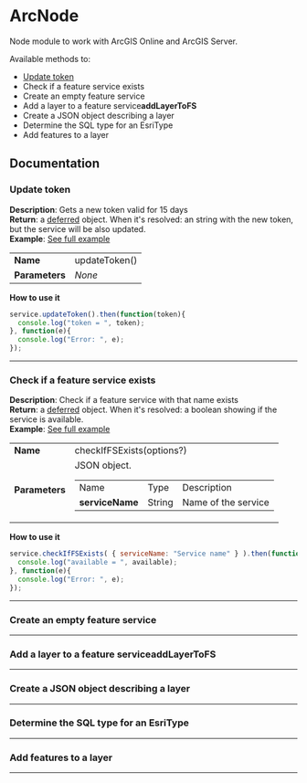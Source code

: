 # ArcNode
Node module to work with ArcGIS Online and ArcGIS Server.

Available methods to:
* [Update token](#update-token)
* Check if a feature service exists
* Create an empty feature service
* Add a layer to a feature service**addLayerToFS**
* Create a JSON object describing a layer
* Determine the SQL type for an EsriType
* Add features to a layer

## Documentation

### Update token
**Description**: Gets a new token valid for 15 days <br>
**Return**: a [deferred](http://dojotoolkit.org/reference-guide/1.10/dojo/Deferred.html) object. When it's resolved: an string with the new token, but the service will be also updated.<br> 
**Example**: [See full example](https://github.com/esri-es/ArcNode/tree/master/examples)

<table>
<tr>
  <td><strong>Name</strong></td>
  <td>updateToken()</td>
</tr>
<tr>
  <td><strong>Parameters</strong></td>
  <td><i>None</i></td>
</tr>
</table>

**How to use it**
```javascript
service.updateToken().then(function(token){
  console.log("token = ", token);
}, function(e){
  console.log("Error: ", e);
});
```
----------------
### Check if a feature service exists
**Description**: Check if a feature service with that name exists <br>
**Return**: a [deferred](http://dojotoolkit.org/reference-guide/1.10/dojo/Deferred.html) object. When it's resolved: a boolean showing if the service is available.<br> 
**Example**: [See full example](https://github.com/esri-es/ArcNode/tree/master/examples)

<table>
<tr>
  <td><strong>Name</strong></td>
  <td>checkIfFSExists(options?)</td>
</tr>
<tr>
  <td><strong>Parameters</strong></td>
  <td>
    JSON object.
    <table>
    <tr>
      <td>Name</td><td>Type</td><td>Description</td>
    </tr>
    <tr>
      <td><strong>serviceName</strong></td>
      <td>String</td>
      <td>Name of the service</td>
    </tr>
    </table>
  </td>
</tr>
</table>

**How to use it**
```javascript
service.checkIfFSExists( { serviceName: "Service name" } ).then(function(available){
  console.log("available = ", available);
}, function(e){
  console.log("Error: ", e);
});
```
----------------
### Create an empty feature service
----------------
### Add a layer to a feature service**addLayerToFS**
----------------
### Create a JSON object describing a layer
----------------
### Determine the SQL type for an EsriType
----------------
### Add features to a layer
----------------
